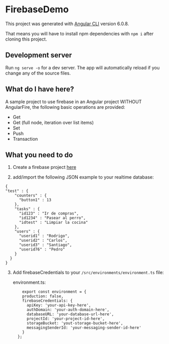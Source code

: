 # FirebaseDemo

This project was generated with [Angular CLI](https://github.com/angular/angular-cli) version 6.0.8.

That means you will have to install npm dependencies with ```npm i``` after cloning this project.

## Development server

Run `ng serve -o` for a dev server. The app will automatically reload if you change any of the source files.

## What do I have here?

A sample project to use firebase in an Angular project WITHOUT AngularFire, the following basic operations are provided:

* Get
* Get (full node, iteration over list items)
* Set
* Push
* Transaction

## What you need to do

1. Create a firebase project [here](https://console.firebase.google.com) 

2. add/import the following JSON example to your realtime database:
```
{
"test" : {
    "counters" : {
      "button1" : 13
    },
    "tasks" : {
      "id123" : "Ir de compras",
      "id1234" : "Pasear al perro",
      "idtest" : "Limpiar la cocina"
    },
    "users" : {
      "userid1" : "Rodrigo",
      "userid2" : "Carlos",
      "userid3" : "Santiago",
      "userid76" : "Pedro"
    }
  }
}
```

3. Add firebaseCredentials to your `/src/environments/environment.ts` file:

    environment.ts: 
    ```
        export const environment = {
        production: false,
        firebaseCredentials: {
          apiKey: 'your-api-key-here',
          authDomain: 'your-auth-domain-here',
          databaseURL: 'your-database-url-here',
          projectId: 'your-project-id-here',
          storageBucket: 'yout-storage-bucket-here',
          messagingSenderId: 'your-messaging-sender-id-here'
        }
      };
    ```



